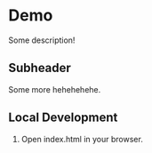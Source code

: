 # Demo

Some description!

## Subheader

Some more hehehehehe.

## Local Development

1. Open index.html in your browser.

